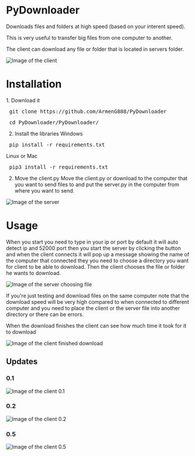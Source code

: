 # PyDownloader
Downloads files and folders at high speed (based on your interent speed).

This is very useful to transfer big files from one computer to another.

The client can download any file or folder that is located in servers folder.

![Image of the client](https://raw.githubusercontent.com/ArmenG888/PyDownloader/main/Screenshots/PyDownloader.PNG)

<h1> Installation </h1>
1. Download it
<pre> git clone https://github.com/ArmenG888/PyDownloader </pre>
<pre> cd PyDownloader/PyDownloader/ </pre>

2. Install the libraries
Windows 
<pre> pip install -r requirements.txt </pre>
Linux or Mac
<pre> pip3 install -r requirements.txt </pre>
2. Move the client.py
Move the client.py or download to the computer that you want to send files to and put the server.py in the computer from where you want to send.

![Image of the server](https://raw.githubusercontent.com/ArmenG888/PyDownloader/main/Screenshots/server_downloader.PNG)

<h1> Usage </h1>

When you start you need to type in your ip or port by default it will auto detect ip and 52000 port then you start the server by clicking the button and when the client connects it will pop up a message showing the name of the computer that connected they you need to choose a directory you want for client to be able to download. Then the client chooses the file or folder he wants to download.

![Image of the server choosing file](https://raw.githubusercontent.com/ArmenG888/PyDownloader/main/Screenshots/Capture.PNG)

If you're just testing and download files on the same computer note that the download speed will be very high compared to when connected to different computer and you need to place the client or the server file into another directory or there can be errors.

When the download finishes the client can see how much time it took for it to download

![Image of the client finished download](https://raw.githubusercontent.com/ArmenG888/PyDownloader/main/Screenshots/PyDownloader_Download_Complete.PNG)

<h2> Updates </h2>
<h3> 0.1 </h3>

![Image of the client 0.1](https://raw.githubusercontent.com/ArmenG888/PyDownloader/main/Screenshots/tk%209_1_2021%204_16_01%20PM%20(2).png)

<h3> 0.2 </h3>

![Image of the client 0.2](https://raw.githubusercontent.com/ArmenG888/PyDownloader/main/Screenshots/Downloader_python3.PNG)

<h3> 0.5 </h3>

![Image of the client 0.5](https://raw.githubusercontent.com/ArmenG888/PyDownloader/main/Screenshots/PyDownloader.PNG)
